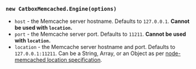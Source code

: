 
### `new CatboxMemcached.Engine(options)`

- `host` - the Memcache server hostname. Defaults to `127.0.0.1`. **Cannot be used with `location`.**
- `port` - the Memcache server port. Defaults to `11211`. **Cannot be used with `location`.**
- `location` - the Memcache server hostname and port. Defaults to `127.0.0.1:11211`. Can be a String,
  Array, or an Object as per [node-memcached location specification](https://github.com/3rd-Eden/node-memcached#server-locations).
